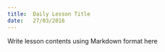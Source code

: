 ```yaml
---
title:  Daily Lesson Title
date:   27/03/2016
---
```


Write lesson contents using Markdown format here